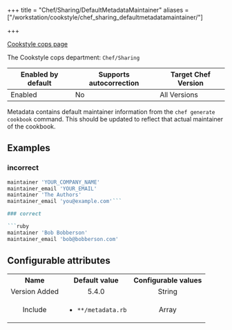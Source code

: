 +++
title = "Chef/Sharing/DefaultMetadataMaintainer"
aliases = ["/workstation/cookstyle/chef_sharing_defaultmetadatamaintainer/"]

+++

<!-- This content is automatically generated. See https://github.com/chef/chef-web-docs/blob/main/generated/README.md -->

[Cookstyle cops page](/workstation/cookstyle/cops/)

The Cookstyle cops department: `Chef/Sharing`

| Enabled by default | Supports autocorrection | Target Chef Version |
| --- | --- | --- |
| Enabled | No | All Versions |

Metadata contains default maintainer information from the `chef generate cookbook` command. This should be updated to reflect that actual maintainer of the cookbook.

## Examples

### incorrect

```ruby
maintainer 'YOUR_COMPANY_NAME'
maintainer_email 'YOUR_EMAIL'
maintainer 'The Authors'
maintainer_email 'you@example.com'```

### correct

```ruby
maintainer 'Bob Bobberson'
maintainer_email 'bob@bobberson.com'
```

## Configurable attributes

<table>
<tbody><tr>
<th>Name</th>
<th>Default value</th>
<th>Configurable values</th>
</tr>
<tr>
<td style="text-align:center">Version Added</td>
<td style="text-align:center">5.4.0</td>
<td style="text-align:center">String</td>
</tr>
<tr><td style="text-align:center">Include</td>
<td style="text-align:center"><ul>
<li><code>**/metadata.rb</code></li>
</ul>
</td>
<td style="text-align:center">Array</td>
</tr></tbody></table>
